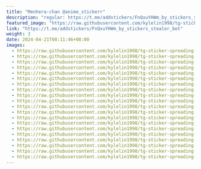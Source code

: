 ```yaml
---
title: "Menhera-chan @anime_stickerr"
description: "regular: https://t.me/addstickers/FnQxuYHWm_by_stickers_stealer_bot"
featured_image: "https://raw.githubusercontent.com/kylelin1998/tg-sticker-spreading-worldwide-images/main/img/9ae867ef-acb2-4bbc-8f47-8b4bb96835e8.jpg"
link: "https://t.me/addstickers/FnQxuYHWm_by_stickers_stealer_bot"
weight: 3
date: 2024-04-21T08:11:46+08:00
images:
  - https://raw.githubusercontent.com/kylelin1998/tg-sticker-spreading-worldwide-images/main/img/9ae867ef-acb2-4bbc-8f47-8b4bb96835e8.jpg
  - https://raw.githubusercontent.com/kylelin1998/tg-sticker-spreading-worldwide-images/main/img/00689160-1484-465f-9645-45cd354553dc.jpg
  - https://raw.githubusercontent.com/kylelin1998/tg-sticker-spreading-worldwide-images/main/img/3cc680fe-801a-41d1-b5c3-248c20388bd7.jpg
  - https://raw.githubusercontent.com/kylelin1998/tg-sticker-spreading-worldwide-images/main/img/00d1efb6-691d-447d-b96e-fbc2330df142.jpg
  - https://raw.githubusercontent.com/kylelin1998/tg-sticker-spreading-worldwide-images/main/img/0312011f-310f-4764-a4bf-44fd372a262b.jpg
  - https://raw.githubusercontent.com/kylelin1998/tg-sticker-spreading-worldwide-images/main/img/16d2d073-b9f8-40ff-8804-e3d40ce4d18c.jpg
  - https://raw.githubusercontent.com/kylelin1998/tg-sticker-spreading-worldwide-images/main/img/4c120867-bfdc-4d33-9901-61c27a55f317.jpg
  - https://raw.githubusercontent.com/kylelin1998/tg-sticker-spreading-worldwide-images/main/img/e97ebc8e-e848-4497-9efe-fec013da3295.jpg
  - https://raw.githubusercontent.com/kylelin1998/tg-sticker-spreading-worldwide-images/main/img/2af966bc-3439-4617-af1c-29041397979a.jpg
  - https://raw.githubusercontent.com/kylelin1998/tg-sticker-spreading-worldwide-images/main/img/4b41f978-7a16-44a8-b629-550dd3b49d9b.jpg
  - https://raw.githubusercontent.com/kylelin1998/tg-sticker-spreading-worldwide-images/main/img/5c505cc3-a6c4-41af-a70b-da8b8b104a50.jpg
  - https://raw.githubusercontent.com/kylelin1998/tg-sticker-spreading-worldwide-images/main/img/8566875b-a685-4870-bf31-57d8e3ea6576.jpg
  - https://raw.githubusercontent.com/kylelin1998/tg-sticker-spreading-worldwide-images/main/img/8c4d20c3-db72-428b-a820-dc8123c791bc.jpg
  - https://raw.githubusercontent.com/kylelin1998/tg-sticker-spreading-worldwide-images/main/img/e8f5454e-49b3-44b6-8289-e75775ef696f.jpg
  - https://raw.githubusercontent.com/kylelin1998/tg-sticker-spreading-worldwide-images/main/img/ba271979-1b21-44c5-a1fd-6dca1b3096b7.jpg
  - https://raw.githubusercontent.com/kylelin1998/tg-sticker-spreading-worldwide-images/main/img/056e00a3-bfd9-4dea-81f0-24151cf6bb59.jpg
  - https://raw.githubusercontent.com/kylelin1998/tg-sticker-spreading-worldwide-images/main/img/168d0d49-d296-4d38-bdef-b90f431c51bc.jpg
  - https://raw.githubusercontent.com/kylelin1998/tg-sticker-spreading-worldwide-images/main/img/14b67f45-8d29-4cb3-b3de-ef41fbc72d23.jpg
  - https://raw.githubusercontent.com/kylelin1998/tg-sticker-spreading-worldwide-images/main/img/127074e5-440d-4c9f-a10a-f73ece2b9ce1.jpg
  - https://raw.githubusercontent.com/kylelin1998/tg-sticker-spreading-worldwide-images/main/img/95cd3676-d2ee-4c9b-aa51-f28453440773.jpg
---
```

